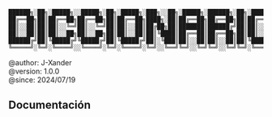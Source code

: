 ```
██████╗░██╗░█████╗░░█████╗░██╗░█████╗░███╗░░██╗░█████╗░██████╗░██╗░█████╗░░██████╗
██╔══██╗██║██╔══██╗██╔══██╗██║██╔══██╗████╗░██║██╔══██╗██╔══██╗██║██╔══██╗██╔════╝
██║░░██║██║██║░░╚═╝██║░░╚═╝██║██║░░██║██╔██╗██║███████║██████╔╝██║██║░░██║╚█████╗░
██║░░██║██║██║░░██╗██║░░██╗██║██║░░██║██║╚████║██╔══██║██╔══██╗██║██║░░██║░╚═══██╗
██████╔╝██║╚█████╔╝╚█████╔╝██║╚█████╔╝██║░╚███║██║░░██║██║░░██║██║╚█████╔╝██████╔╝
╚═════╝░╚═╝░╚════╝░░╚════╝░╚═╝░╚════╝░╚═╝░░╚══╝╚═╝░░╚═╝╚═╝░░╚═╝╚═╝░╚════╝░╚═════╝░
```

@author: J-Xander<br>
@version: 1.0.0<br>
@since:  2024/07/19

## Documentación
